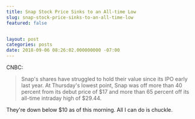 ```yaml
---
title: Snap Stock Price Sinks to an All-time Low
slug: snap-stock-price-sinks-to-an-all-time-low
featured: false


layout: post
categories: posts
date: 2018-09-06 08:26:02.000000000 -07:00
---
```


CNBC:

> Snap's shares have struggled to hold their value since its IPO early last year. At Thursday's lowest point, Snap was off more than 40 percent from its debut price of $17 and more than 65 percent off its all-time intraday high of $29.44.

They're down below $10 as of this morning. All I can do is chuckle.

